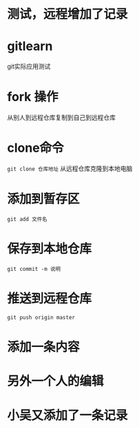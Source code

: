 # 测试，远程增加了记录

# gitlearn
git实际应用测试

# fork 操作
从别人到远程仓库复制到自己到远程仓库
# clone命令
```git clone 仓库地址```
从远程仓库克隆到本地电脑
# 添加到暂存区
```git add 文件名```
# 保存到本地仓库
```git commit -m 说明```
# 推送到远程仓库
```git push origin master```


# 添加一条内容
# 另外一个人的编辑

# 小吴又添加了一条记录
